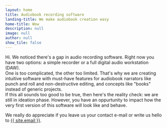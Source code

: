 ```yaml
---
layout: home
title: Audiobook recording software
landing-title: We make audiobook creation easy
home-title: Wow
description: null
image: null
author: null
show_tile: false
---
```


Hi. We noticed there's a gap in audio recording software. Right now you have two options: a simple recorder or a full digital audio workstation (DAW).
<br>
One is too complicated, the other too limited.
That's why we are creating intuitive software with must-have features for audiobook narrators like punch and roll and non-destructive editing, and concepts like "books" instead of generic projects.
<br>If this all sounds too good to be true, then here's the reality check: we are still in ideation phase. However, you have an oppurtunity to impact how the very first version of this software will look like and behave.

We really do appreciate if you leave us your contact e-mail or write us hello to <a href="mailto:info@record.audio">{{ site.email }}</a>.
